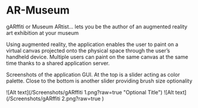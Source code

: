 # AR-Museum
gARffiti or Museum ARtist... lets you be the author of an augmented reality art exhibition at your museum

Using augmented reality, the application enables the user to paint on a virtual canvas projected onto the physical space through the user’s handheld device. 
Multiple users can paint on the same canvas at the same time thanks to a shared application server.

Screenshots of the application GUI. At the top is a slider acting as color palette. Close to the bottom is another slider providing brush size optionality

![Alt text](/Screenshots/gARffiti 1.png?raw=true "Optional Title")
![Alt text](/Screenshots/gARffiti 2.png?raw=true )


 	
